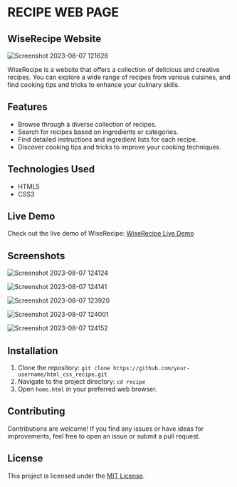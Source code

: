 # RECIPE WEB PAGE
## WiseRecipe Website

![Screenshot 2023-08-07 121626](https://github.com/bilgekosee/html_css_recipe/assets/76417507/2bc1f24c-bb98-4f3c-9b80-7d452c4e02b1)

WiseRecipe is a website that offers a collection of delicious and creative recipes. You can explore a wide range of recipes from various cuisines, and find cooking tips and tricks to enhance your culinary skills.

## Features

- Browse through a diverse collection of recipes.
- Search for recipes based on ingredients or categories.
- Find detailed instructions and ingredient lists for each recipe.
- Discover cooking tips and tricks to improve your cooking techniques.

## Technologies Used

- HTML5
- CSS3

## Live Demo

Check out the live demo of WiseRecipe: [WiseRecipe Live Demo](https://wiserecipe.netlify.app/)

## Screenshots

![Screenshot 2023-08-07 124124](https://github.com/bilgekosee/html_css_recipe/assets/76417507/0589fcf0-d5ac-4083-aa22-f6e03e7348b5)


![Screenshot 2023-08-07 124141](https://github.com/bilgekosee/html_css_recipe/assets/76417507/914d184d-e116-48ae-8bfb-9bd37593bb4b)


![Screenshot 2023-08-07 123920](https://github.com/bilgekosee/html_css_recipe/assets/76417507/52bf96ff-2255-47d1-933b-92fe1c42d842)


![Screenshot 2023-08-07 124001](https://github.com/bilgekosee/html_css_recipe/assets/76417507/1c42990e-6b08-4260-aaf5-c3067269a9d3)

![Screenshot 2023-08-07 124152](https://github.com/bilgekosee/html_css_recipe/assets/76417507/cc65278a-c8eb-4d88-8dc0-454878562781)


## Installation

1. Clone the repository: `git clone https://github.com/your-username/html_css_recipe.git`
2. Navigate to the project directory: `cd recipe`
3. Open `home.html` in your preferred web browser.

## Contributing

Contributions are welcome! If you find any issues or have ideas for improvements, feel free to open an issue or submit a pull request.

## License

This project is licensed under the [MIT License](LICENSE).


